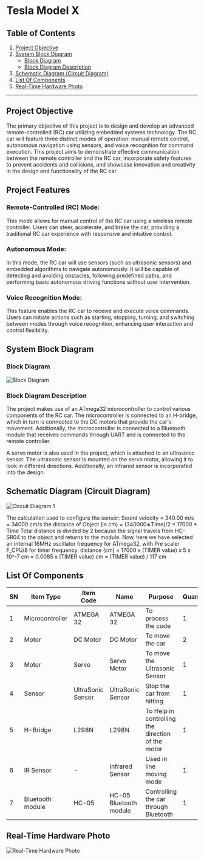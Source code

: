 # Tesla Model X

## Table of Contents

1. [Project Objective](#project-objective)
2. [System Block Diagram](#system-block-diagram)
    - [Block Diagram](#block-diagram)
    - [Block Diagram Description](#block-diagram-description)
3. [Schematic Diagram (Circuit Diagram)](#schematic-diagram-circuit-diagram)
4. [List Of Components](#list-of-components)
5. [Real-Time Hardware Photo](#real-time-hardware-photo)


---

## Project Objective
The primary objective of this project is to design and develop an advanced remote-controlled (RC) car utilizing embedded systems technology. The RC car will feature three distinct modes of operation: manual remote control, autonomous navigation using sensors, and voice recognition for command execution. This project aims to demonstrate effective communication between the remote controller and the RC car, incorporate safety features to prevent accidents and collisions, and showcase innovation and creativity in the design and functionality of the RC car.

## Project Features

### Remote-Controlled (RC) Mode:
This mode allows for manual control of the RC car using a wireless remote controller. Users can steer, accelerate, and brake the car, providing a traditional RC car experience with responsive and intuitive control.

### Autonomous Mode:
In this mode, the RC car will use sensors (such as ultrasonic sensors) and embedded algorithms to navigate autonomously. It will be capable of detecting and avoiding obstacles, following predefined paths, and performing basic autonomous driving functions without user intervention.

### Voice Recognition Mode:
This feature enables the RC car to receive and execute voice commands. Users can initiate actions such as starting, stopping, turning, and switching between modes through voice recognition, enhancing user interaction and control flexibility.

## System Block Diagram

### Block Diagram
![Block Diagram](https://github.com/amrhossam9/RC-Car/blob/main/Pictures/Block%20Diagram.png)

### Block Diagram Description
The project makes use of an ATmega32 microcontroller to control various components of the RC car. The microcontroller is connected to an H-bridge, which in turn is connected to the DC motors that provide the car's movement. Additionally, the microcontroller is connected to a Bluetooth module that receives commands through UART and is connected to the remote controller.

A servo motor is also used in the project, which is attached to an ultrasonic sensor. The ultrasonic sensor is mounted on the servo motor, allowing it to look in different directions. Additionally, an infrared sensor is incorporated into the design.

## Schematic Diagram (Circuit Diagram)
![Circuit Diagram 1](https://github.com/amrhossam9/RC-Car/blob/main/Pictures/Circuit%201.png)

The calculation used to configure the sensor:
Sound velocity = 340.00 m/s = 34000 cm/s
the distance of Object (in cm) = (340000∗Time)/2 = 17000 * Time
Total distance is divided by 2 because the signal travels from HC-SR04 to the object and returns to the module.
Now, here we have selected an internal 16MHz oscillator frequency for ATmega32, with Pre scaler F_CPU/8 for timer frequency.
distance (cm) = 17000 x (TIMER value) x 5 x 10^-7 cm
= 0.0085 x (TIMER value) cm
= (TIMER value) / 117 cm

## List Of Components
| SN  | Item Type       | Item Code         | Name                    | Purpose                                           | Quantity |
|-----|-----------------|-------------------|-------------------------|---------------------------------------------------|----------|
| 1   | Microcontroller | ATMEGA 32         | ATMEGA 32               | To process the code                               | 1        |
| 2   | Motor           | DC Motor          | DC Motor                | To move the car                                   | 2        |
| 3   | Motor           | Servo             | Servo Motor             | To move the Ultrasonic Sensor                     | 1        |
| 4   | Sensor          | UltraSonic Sensor | UltraSonic Sensor       | Stop the car from hitting                         | 1        |
| 5   | H-Bridge        | L298N             | L298N                   | To Help in controlling the direction of the motor | 1        |
| 6   | IR Sensor       | -                 | Infrared Sensor         | Used in line moving mode                          | 1        |
| 7   | Bluetooth module| HC-05              | HC-05 Bluetooth module | Controlling the car through Bluetooth             | 1        |

## Real-Time Hardware Photo
![Real-Time Hardware Photo](https://github.com/amrhossam9/RC-Car/blob/main/Pictures/Real%20time%20hardware.png)

